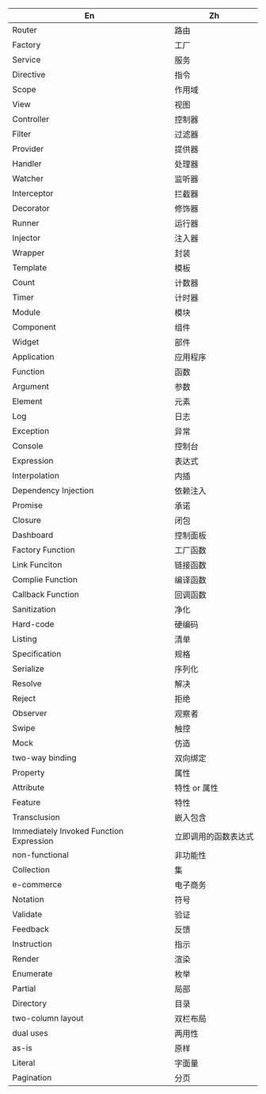 En|Zh
---|---
Router|路由
Factory|工厂
Service|服务
Directive|指令
Scope|作用域
View|视图
Controller|控制器
Filter|过滤器
Provider|提供器
Handler|处理器
Watcher|监听器
Interceptor|拦截器
Decorator|修饰器
Runner|运行器
Injector|注入器
Wrapper|封装
Template|模板
Count|计数器
Timer|计时器
Module|模块
Component|组件
Widget|部件
Application|应用程序
Function|函数
Argument|参数
Element|元素
Log|日志
Exception|异常
Console|控制台
Expression|表达式
Interpolation|内插
Dependency Injection|依赖注入
Promise|承诺
Closure|闭包
Dashboard|控制面板
Factory Function|工厂函数
Link Funciton|链接函数
Complie Function|编译函数
Callback Function|回调函数
Sanitization|净化
Hard-code|硬编码
Listing|清单
Specification|规格
Serialize|序列化
Resolve|解决
Reject|拒绝
Observer|观察者
Swipe|触控
Mock|仿造
two-way binding|双向绑定
Property|属性
Attribute|特性 or 属性
Feature|特性
Transclusion|嵌入包含
Immediately Invoked Function Expression|立即调用的函数表达式
non-functional|非功能性
Collection|集
e-commerce|电子商务
Notation|符号
Validate|验证
Feedback|反馈
Instruction|指示
Render|渲染
Enumerate|枚举
Partial|局部
Directory|目录
two-column layout|双栏布局
dual uses|两用性
as-is|原样
Literal|字面量
Pagination|分页
